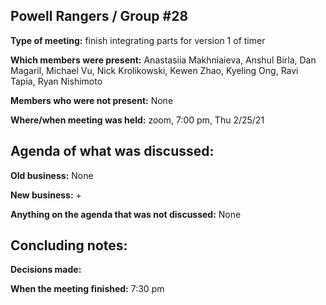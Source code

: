 ## Powell Rangers / Group #28

**Type of meeting:** finish integrating parts for version 1 of timer

**Which members were present:** Anastasiia Makhniaieva, Anshul Birla, Dan Magaril, Michael Vu, Nick Krolikowski, Kewen Zhao, Kyeling Ong, Ravi Tapia, Ryan Nishimoto

**Members who were not present:** None

**Where/when meeting was held:** zoom, 7:00 pm, Thu 2/25/21


## Agenda of what was discussed:

**Old business:** None

**New business:** 
+ 

**Anything on the agenda that was not discussed:**  None


## Concluding notes:

**Decisions made:** 

**When the meeting finished:** 7:30 pm

